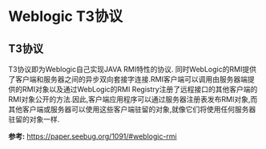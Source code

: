 # Weblogic T3协议
## T3协议
T3协议即为Weblogic自己实现JAVA RMI特性的协议.
同时WebLogic的RMI提供了客户端和服务器之间的异步双向套接字连接.RMI客户端可以调用由服务器端提供的RMI对象以及通过WebLogic的RMI Registry注册了远程接口的其他客户端的RMI对象公开的方法.因此,客户端应用程序可以通过服务器注册表发布RMI对象,而其他客户端或服务器可以使用这些客户端驻留的对象,就像它们将使用任何服务器驻留的对象一样.



**参考:**
https://paper.seebug.org/1091/#weblogic-rmi